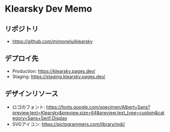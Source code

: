 # Klearsky Dev Memo

## リポジトリ
* https://github.com/mimonelu/klearsky

## デプロイ先
* Production: https://klearsky.pages.dev/
* Staging: https://staging.klearsky.pages.dev/

## デザインリソース
* ロゴのフォント: https://fonts.google.com/specimen/Albert+Sans?preview.text=Klearsky&preview.size=64&preview.text_type=custom&category=Sans+Serif,Display
* SVGアイコン: https://pictogrammers.com/library/mdi/
